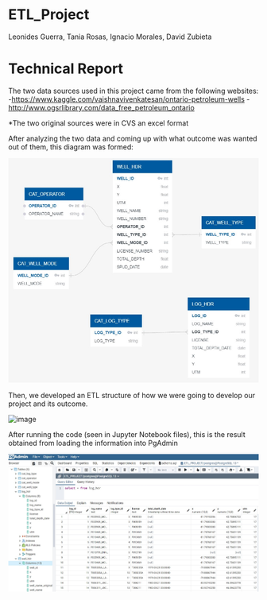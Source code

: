 # ETL_Project
Leonides Guerra, Tania Rosas, Ignacio Morales,  David Zubieta

# Technical Report

The two data sources used in this project came from the following websites:
-https://www.kaggle.com/vaishnavivenkatesan/ontario-petroleum-wells
-http://www.ogsrlibrary.com/data_free_petroleum_ontario

*The two original sources were in CVS an excel format

After analyzing the two data and coming up with what outcome was wanted out of them, this diagram was formed:
  
![image](DB_Model.jpg)


Then, we developed an ETL structure of how we were going to develop our project and its outcome.

![image](https://user-images.githubusercontent.com/75647054/114287182-8d9b4800-9a2a-11eb-8312-aeb135906977.png)

After running the code (seen in Jupyter Notebook files), this is the result obtained from loading the information into PgAdmin

![image](DB_Logs.jpg)
